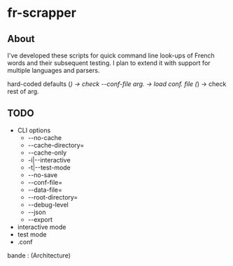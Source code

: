 # fr-scrapper

## About

I've developed these scripts for quick command line look-ups of French words
and their subsequent testing. I plan to extend
it with support for multiple languages and parsers.

hard-coded defaults (*) -> check --conf-file arg. -> load conf. file (*) ->
	check rest of arg.

## TODO
* CLI options
	* --no-cache
	* --cache-directory=
	* --cache-only
	* -i|--interactive
	* -t|--test-mode
	* --no-save
	* --conf-file=
	* --data-file=
	* --root-directory=
	* --debug-level
	* --json
	* --export
* interactive mode
* test mode
* .conf

bande : (Architecture)